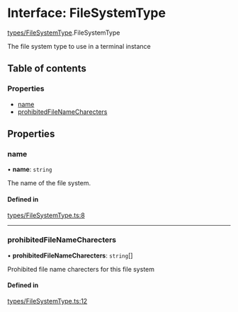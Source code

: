 # Interface: FileSystemType

[types/FileSystemType](../wiki/types.FileSystemType).FileSystemType

The file system type to use in a terminal instance

## Table of contents

### Properties

- [name](../wiki/types.FileSystemType.FileSystemType#name)
- [prohibitedFileNameCharecters](../wiki/types.FileSystemType.FileSystemType#prohibitedfilenamecharecters)

## Properties

### name

• **name**: `string`

The name of the file system.

#### Defined in

[types/FileSystemType.ts:8](https://github.com/LucEnden/unix-terminal-emulator/blob/f00e612/src/types/FileSystemType.ts#L8)

___

### prohibitedFileNameCharecters

• **prohibitedFileNameCharecters**: `string`[]

Prohibited file name charecters for this file system

#### Defined in

[types/FileSystemType.ts:12](https://github.com/LucEnden/unix-terminal-emulator/blob/f00e612/src/types/FileSystemType.ts#L12)
